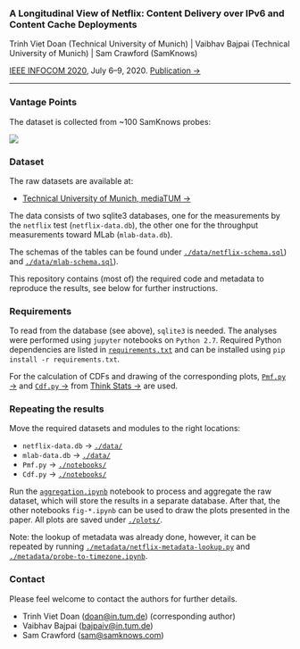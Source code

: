 ### A Longitudinal View of Netflix: Content Delivery over IPv6 and Content Cache Deployments

Trinh Viet Doan (Technical University of Munich) | Vaibhav Bajpai (Technical University of Munich) | Sam Crawford (SamKnows)


[IEEE INFOCOM 2020](https://infocom2020.ieee-infocom.org/), July 6&ndash;9, 2020. [Publication &rarr;](https://doi.org/10.1109/INFOCOM41043.2020.9155367) 

---

### Vantage Points

The dataset is collected from ~100 SamKnows probes:

![](http://i.imgur.com/zVefNfd.png)


### Dataset

The raw datasets are available at:

* [Technical University of Munich, mediaTUM &rarr;](https://doi.org/10.14459/2020mp1538249)

The data consists of two sqlite3 databases, one for the measurements by the `netflix` test (`netflix-data.db`), the other one for the throughput measurements toward MLab (`mlab-data.db`).  

The schemas of the tables can be found under [`./data/netflix-schema.sql`](https://github.com/tv-doan/infocom-2020-netflix/blob/master/data/netflix-schema.sql)) and [`./data/mlab-schema.sql`](https://github.com/tv-doan/infocom-2020-netflix/blob/master/data/mlab-schema.sql)).

This repository contains (most of) the required code and metadata to reproduce the results, see below for further instructions.

### Requirements

To read from the database (see above), `sqlite3` is needed.
The analyses were performed using `jupyter` notebooks on `Python 2.7`.
Required Python dependencies are listed in [`requirements.txt`](https://github.com/tv-doan/infocom-2020-netflix/blob/master/requirements.txt) and can be installed using `pip install -r requirements.txt`.

For the calculation of CDFs and drawing of the corresponding plots, [`Pmf.py` &rarr;](http://greenteapress.com/thinkstats/Pmf.py) and [`Cdf.py` &rarr;](http://greenteapress.com/thinkstats/Cdf.py) from [Think Stats &rarr;](https://greenteapress.com/wp/think-stats-2e/) are used.

### Repeating the results
Move the required datasets and modules to the right locations:
- `netflix-data.db` &rarr; [`./data/`](https://github.com/tv-doan/infocom-2020-netflix/tree/master/data)
- `mlab-data.db` &rarr; [`./data/`](https://github.com/tv-doan/infocom-2020-netflix/tree/master/data)
- `Pmf.py` &rarr; [`./notebooks/`](https://github.com/tv-doan/infocom-2020-netflix/tree/master/notebooks)
- `Cdf.py` &rarr; [`./notebooks/`](https://github.com/tv-doan/infocom-2020-netflix/tree/master/notebooks)

Run the [`aggregation.ipynb`](https://github.com/tv-doan/infocom-2020-netflix/blob/master/notebooks/aggregation.ipynb) notebook to process and aggregate the raw dataset, which will store the results in a separate database. After that, the other notebooks `fig-*.ipynb` can be used to draw the plots presented in the paper.
All plots are saved under [`./plots/`](https://github.com/tv-doan/infocom-2020-netflix/tree/master/plots).

Note: the lookup of metadata was already done, however, it can be repeated by running [`./metadata/netflix-metadata-lookup.py`](https://github.com/tv-doan/infocom-2020-netflix/blob/master/metadata/netflix-metadata-lookup.py) and [`./metadata/probe-to-timezone.ipynb`](https://github.com/tv-doan/infocom-2020-netflix/blob/master/metadata/probe-to-timezone.ipynb).


### Contact

Please feel welcome to contact the authors for further details.

- Trinh Viet Doan (<doan@in.tum.de>) (corresponding author)
- Vaibhav Bajpai (<bajpaiv@in.tum.de>)
- Sam Crawford (<sam@samknows.com>)
